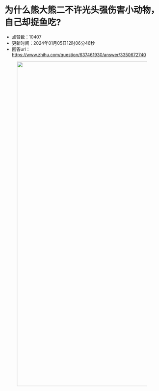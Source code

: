 # 为什么熊大熊二不许光头强伤害小动物，自己却捉鱼吃?
- 点赞数：10407
- 更新时间：2024年01月05日12时06分46秒
- 回答url：https://www.zhihu.com/question/637461930/answer/3350672740
<body>
 <p></p>
 <figure data-size="normal">
  <img src="https://picx.zhimg.com/50/v2-10d7ad970e9b0bfad53d77230eace0ac_720w.jpg?source=1940ef5c" data-rawwidth="1057" data-rawheight="799" data-size="normal" data-original-token="v2-c2acaae81e1fcd653b41f46ca317548b" data-default-watermark-src="https://pic1.zhimg.com/50/v2-84869bf11a481fcbffac4b95331d6374_720w.jpg?source=1940ef5c" class="origin_image zh-lightbox-thumb" width="1057" data-original="https://pic1.zhimg.com/v2-10d7ad970e9b0bfad53d77230eace0ac_r.jpg?source=1940ef5c">
 </figure>
 <p></p>
</body>
